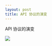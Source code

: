 ```yaml
---
layout: post
title: API 协议的演变
---
```


API 协议的演变

![](https://pic.superbed.cc/item/66eed1cf2e3b94edab2b3a92.jpg)
